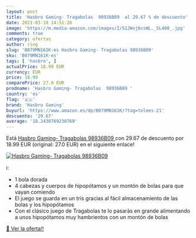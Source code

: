 ```yaml
---
layout: post
title: 'Hasbro Gaming- Tragabolas  98936B09  al 29.67 % de descuento'
date: 2021-03-10 14:51:26
image: 'https://m.media-amazon.com/images/I/51JWvj6csWL._SL400_.jpg'
comments: true
category: ofertas
author: ring
slug: 'B079MN161K-es Hasbro Gaming- Tragabolas 98936B09'
sku: 'B079MN161K-es'
tags: [ 'hasbro', ]
actualPrice: 18.99 EUR
currency: EUR
price: 18.99
comparePrice: 27.0 EUR
prodname: 'Hasbro Gaming- Tragabolas  98936B09 '
country: 'es'
flag: '🇪🇸'
brand: 'Hasbro Gaming'
buyurl: 'https://www.amazon.es/dp/B079MN161K/?tag=tolees-21'
descuento: '29.67'
average: '18.2430769230769'
---
```


Está [Hasbro Gaming- Tragabolas  98936B09 ](https://www.amazon.es/dp/B079MN161K/?tag=tolees-21) con 29.67 de descuento por 18.99 EUR (original: 27.0 EUR) en el siguiente enlace!

[![Hasbro Gaming- Tragabolas  98936B09 ](https://m.media-amazon.com/images/I/51JWvj6csWL._SL400_.jpg)](https://www.amazon.es/dp/B079MN161K/?tag=tolees-21)

ℹ️:

- 1 bola dorada
- 4 cabezas y cuerpos de hipopótamos y un montón de bolas para que vayan comiendo
- El juego se guarda en un tris gracias al fácil almacenamiento de las bolas y los hipopótamos
- Con el clásico juego de Tragabolas te lo pasarás en grande alimentando a unos hipopótamos muy hambrientos con un montón de bolas

[🛒 Ver la oferta!!](https://www.amazon.es/dp/B079MN161K/?tag=tolees-21)
